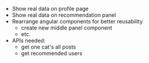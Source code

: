 - Show real data on profile page
- Show real data on recommendation panel
- Rearrange angular components for better reusability
	- create new middle panel component
	- etc.
- APIs needed:
	- get one cat's all posts
	- get recommended users